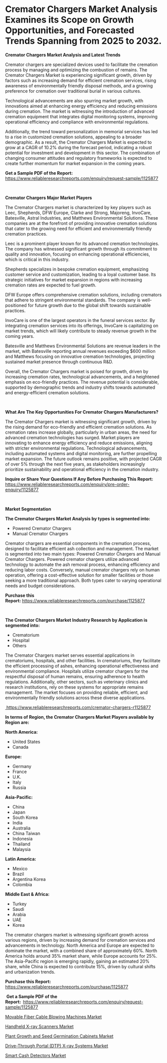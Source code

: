 <p><h1>Cremator Chargers Market Analysis Examines its Scope on Growth Opportunities, and Forecasted Trends Spanning from 2025 to 2032.</h1></p><p><strong>Cremator Chargers Market Analysis and Latest Trends</strong></p>
<p><p>Cremator chargers are specialized devices used to facilitate the cremation process by managing and optimizing the combustion of remains. The Cremator Chargers Market is experiencing significant growth, driven by factors such as increasing demand for efficient cremation services, rising awareness of environmentally friendly disposal methods, and a growing preference for cremation over traditional burial in various cultures. </p><p>Technological advancements are also spurring market growth, with innovations aimed at enhancing energy efficiency and reducing emissions during cremation. The market is witnessing the introduction of advanced cremation equipment that integrates digital monitoring systems, improving operational efficiency and compliance with environmental regulations.</p><p>Additionally, the trend toward personalization in memorial services has led to a rise in customized cremation solutions, appealing to a broader demographic. As a result, the Cremator Chargers Market is expected to grow at a CAGR of 10.2% during the forecast period, indicating a robust potential for investment and development in this sector. The combination of changing consumer attitudes and regulatory frameworks is expected to create further momentum for market expansion in the coming years.</p></p>
<p><strong>Get a Sample PDF of the Report:&nbsp;</strong> <a href="https://www.reliableresearchreports.com/enquiry/request-sample/1125877?utm_campaign=38&utm_medium=2&utm_source=Github&utm_content=ia&utm_term=24022025&utm_id=cremator-chargers">https://www.reliableresearchreports.com/enquiry/request-sample/1125877</a></p>
<p>&nbsp;</p>
<p><strong>Cremator Chargers Major Market Players</strong></p>
<p><p>The Cremator Chargers market is characterized by key players such as Leec, Shepherds, DFW Europe, Clarke and Strong, Majoreng, InvoCare, Batesville, Astral Industries, and Matthews Environmental Solutions. These companies are at the forefront of providing innovative cremation solutions that cater to the growing need for efficient and environmentally friendly cremation practices.</p><p>Leec is a prominent player known for its advanced cremation technologies. The company has witnessed significant growth through its commitment to quality and innovation, focusing on enhancing operational efficiencies, which is critical in this industry.</p><p>Shepherds specializes in bespoke cremation equipment, emphasizing customer service and customization, leading to a loyal customer base. Its strategic initiatives for market expansion in regions with increasing cremation rates are expected to fuel growth.</p><p>DFW Europe offers comprehensive cremation solutions, including cremators that adhere to stringent environmental standards. The company is well-positioned for future growth due to the global shift towards sustainable practices.</p><p>InvoCare is one of the largest operators in the funeral services sector. By integrating cremation services into its offerings, InvoCare is capitalizing on market trends, which will likely contribute to steady revenue growth in the coming years.</p><p>Batesville and Matthews Environmental Solutions are revenue leaders in the market, with Batesville reporting annual revenues exceeding $600 million and Matthews focusing on innovative cremation technologies, projecting sustained market presence through continuous R&D.</p><p>Overall, the Cremator Chargers market is poised for growth, driven by increasing cremation rates, technological advancements, and a heightened emphasis on eco-friendly practices. The revenue potential is considerable, supported by demographic trends and industry shifts towards automated and energy-efficient cremation solutions.</p></p>
<p>&nbsp;</p>
<p><strong>What Are The Key Opportunities For Cremator Chargers Manufacturers?</strong></p>
<p><p>The Cremator Chargers market is witnessing significant growth, driven by the rising demand for eco-friendly and efficient cremation solutions. As cremation rates increase globally, particularly in urban areas, the need for advanced cremation technologies has surged. Market players are innovating to enhance energy efficiency and reduce emissions, aligning with stricter environmental regulations. Technological advancements, including automated systems and digital monitoring, are further propelling market expansion. The future outlook remains positive, with projected CAGR of over 5% through the next five years, as stakeholders increasingly prioritize sustainability and operational efficiency in the cremation industry.</p></p>
<p><strong>Inquire or Share Your Questions If Any Before Purchasing This Report:</strong> <a href="https://www.reliableresearchreports.com/enquiry/pre-order-enquiry/1125877?utm_campaign=38&utm_medium=2&utm_source=Github&utm_content=ia&utm_term=24022025&utm_id=cremator-chargers">https://www.reliableresearchreports.com/enquiry/pre-order-enquiry/1125877</a></p>
<p>&nbsp;</p>
<p><strong>Market Segmentation</strong></p>
<p><strong>The Cremator Chargers Market Analysis by types is segmented into:</strong></p>
<p><ul><li>Powered Cremator Chargers</li><li>Manual Cremator Chargers</li></ul></p>
<p><p>Cremator chargers are essential components in the cremation process, designed to facilitate efficient ash collection and management. The market is segmented into two main types: Powered Cremator Chargers and Manual Cremator Chargers. Powered cremator chargers utilize advanced technology to automate the ash removal process, enhancing efficiency and reducing labor costs. Conversely, manual cremator chargers rely on human operation, offering a cost-effective solution for smaller facilities or those seeking a more traditional approach. Both types cater to varying operational needs and budget considerations.</p></p>
<p><strong>Purchase this Report:&nbsp;</strong><a href="https://www.reliableresearchreports.com/purchase/1125877?utm_campaign=38&utm_medium=2&utm_source=Github&utm_content=ia&utm_term=24022025&utm_id=cremator-chargers">https://www.reliableresearchreports.com/purchase/1125877</a></p>
<p>&nbsp;</p>
<p><strong>The Cremator Chargers Market Industry Research by Application is segmented into:</strong></p>
<p><ul><li>Crematorium</li><li>Hospital</li><li>Others</li></ul></p>
<p><p>The Cremator Chargers market serves essential applications in crematoriums, hospitals, and other facilities. In crematoriums, they facilitate the efficient processing of ashes, enhancing operational effectiveness and environmental compliance. Hospitals utilize cremator chargers for the respectful disposal of human remains, ensuring adherence to health regulations. Additionally, other sectors, such as veterinary clinics and research institutions, rely on these systems for appropriate remains management. The market focuses on providing reliable, efficient, and environmentally friendly solutions across these diverse applications.</p></p>
<p><a href="https://www.reliableresearchreports.com/cremator-chargers-r1125877?utm_campaign=38&utm_medium=2&utm_source=Github&utm_content=ia&utm_term=24022025&utm_id=cremator-chargers">&nbsp;https://www.reliableresearchreports.com/cremator-chargers-r1125877</a></p>
<p><strong>In terms of Region, the Cremator Chargers Market Players available by Region are:</strong></p>
<p>
    <p> <strong> North America: </strong>
        <ul>
            <li>United States</li>
            <li>Canada</li>
        </ul>
        </p> 
    <p> <strong> Europe: </strong>
        <ul>
            <li>Germany</li>
            <li>France</li>
            <li>U.K.</li>
            <li>Italy</li>
            <li>Russia</li>
        </ul>
        </p> 
    <p> <strong> Asia-Pacific: </strong>
        <ul>
            <li>China</li>
            <li>Japan</li>
            <li>South Korea</li>
            <li>India</li>
            <li>Australia</li>
            <li>China Taiwan</li>
            <li>Indonesia</li>
            <li>Thailand</li>
            <li>Malaysia</li>
        </ul>
        </p> 
    <p> <strong> Latin America: </strong>
        <ul>
            <li>Mexico</li>
            <li>Brazil</li>
            <li>Argentina Korea</li>
            <li>Colombia</li>
        </ul>
        </p> 
    <p> <strong> Middle East & Africa: </strong>
        <ul>
            <li>Turkey</li>
            <li>Saudi</li>
            <li>Arabia</li>
            <li>UAE</li>
            <li>Korea</li>
        </ul>
    </p>
    </p>
<p><p>The cremator chargers market is witnessing significant growth across various regions, driven by increasing demand for cremation services and advancements in technology. North America and Europe are expected to dominate the market, with a combined share of approximately 60%. North America holds around 35% market share, while Europe accounts for 25%. The Asia-Pacific region is emerging rapidly, gaining an estimated 20% share, while China is expected to contribute 15%, driven by cultural shifts and urbanization trends.</p></p>
<p><strong>Purchase this Report: </strong><a href="https://www.reliableresearchreports.com/purchase/1125877?utm_campaign=38&utm_medium=2&utm_source=Github&utm_content=ia&utm_term=24022025&utm_id=cremator-chargers">https://www.reliableresearchreports.com/purchase/1125877</a></p>
<p>&nbsp;<strong>Get a Sample PDF of the Report:&nbsp;&nbsp;</strong><a href="https://www.reliableresearchreports.com/enquiry/request-sample/1125877?utm_campaign=38&utm_medium=2&utm_source=Github&utm_content=ia&utm_term=24022025&utm_id=cremator-chargers">https://www.reliableresearchreports.com/enquiry/request-sample/1125877</a></p>
<p><strong></strong></p>
<p><p><a href="https://github.com/balkanalazar/Market-Research-Report-List-1/blob/main/movable-fiber-cable-blowing-machines-market.md?utm_campaign=38&utm_medium=2&utm_source=Github&utm_content=ia&utm_term=24022025&utm_id=cremator-chargers">Movable Fiber Cable Blowing Machines Market</a></p><p><a href="https://github.com/zakkistuey/Market-Research-Report-List-1/blob/main/handheld-x-ray-scanners-market.md?utm_campaign=38&utm_medium=2&utm_source=Github&utm_content=ia&utm_term=24022025&utm_id=cremator-chargers">Handheld X-ray Scanners Market</a></p><p><a href="https://github.com/jugutstam/Market-Research-Report-List-1/blob/main/plant-growth-and-seed-germination-cabinets-market.md?utm_campaign=38&utm_medium=2&utm_source=Github&utm_content=ia&utm_term=24022025&utm_id=cremator-chargers">Plant Growth and Seed Germination Cabinets Market</a></p><p><a href="https://github.com/ipuanamuyuro3/Market-Research-Report-List-1/blob/main/drive-through-portal-dtp-x-ray-systems-market.md?utm_campaign=38&utm_medium=2&utm_source=Github&utm_content=ia&utm_term=24022025&utm_id=cremator-chargers">Drive-Through Portal (DTP) X-ray Systems Market</a></p><p><a href="https://github.com/pilukypalis/Market-Research-Report-List-1/blob/main/smart-cash-detectors-market.md?utm_campaign=38&utm_medium=2&utm_source=Github&utm_content=ia&utm_term=24022025&utm_id=cremator-chargers">Smart Cash Detectors Market</a></p></p>